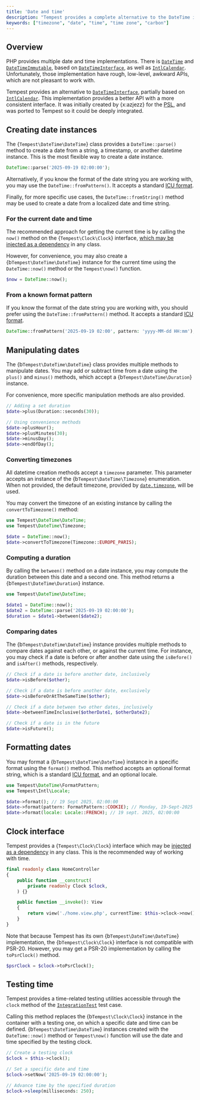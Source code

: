 ```yaml
---
title: 'Date and time'
description: "Tempest provides a complete alternative to the DateTime implementation, with a higher-level API, deeply integrated into the framework."
keywords: ["timezone", "date", "time", "time zone", "carbon"]
---
```


## Overview

PHP provides multiple date and time implementations. There is [`DateTime`](https://www.php.net/manual/en/class.datetime.php) and [`DateTimeImmutable`](https://www.php.net/manual/en/class.datetimeimmutable.php), based on [`DateTimeInterface`](https://www.php.net/manual/en/class.datetimeinterface.php), as well as [`IntlCalendar`](https://www.php.net/manual/en/class.intlcalendar.php). Unfortunately, those implementation have rough, low-level, awkward APIs, which are not pleasant to work with.

Tempest provides an alternative to [`DateTimeInterface`](https://www.php.net/manual/en/class.datetimeinterface.php), partially based on [`IntlCalendar`](https://www.php.net/manual/en/class.intlcalendar.php). This implementation provides a better API with a more consistent interface. It was initially created by {x:azjezz} for the [PSL](https://github.com/azjezz/psl), and was ported to Tempest so it could be deeply integrated.

## Creating date instances

The {`Tempest\DateTime\DateTime`} class provides a `DateTime::parse()` method to create a date from a string, a timestamp, or another datetime instance. This is the most flexible way to create a date instance.

```php
DateTime::parse('2025-09-19 02:00:00');
```

Alternatively, if you know the format of the date string you are working with, you may use the `DateTime::fromPattern()`. It accepts a standard [ICU format](https://unicode-org.github.io/icu/userguide/format_parse/datetime/#datetime-format-syntax).

Finally, for more specific use cases, the `DateTime::fromString()` method may be used to create a date from a localized date and time string.

### For the current date and time

The recommended approach for getting the current time is by calling the `now()` method on the {`Tempest\Clock\Clock`} interface, [which may be injected as a dependency](#clock-interface) in any class.

However, for convenience, you may also create a {b`Tempest\DateTime\DateTime`} instance for the current time using the `DateTime::now()` method or the `Tempest\now()` function.

```php
$now = DateTime::now();
```

### From a known format pattern

If you know the format of the date string you are working with, you should prefer using the `DateTime::fromPattern()` method. It accepts a standard [ICU format](https://unicode-org.github.io/icu/userguide/format_parse/datetime/#datetime-format-syntax).

```php
DateTime::fromPattern('2025-09-19 02:00', pattern: 'yyyy-MM-dd HH:mm');
```

## Manipulating dates

The {b`Tempest\DateTime\DateTime`} class provides multiple methods to manipulate dates. You may add or subtract time from a date using the `plus()` and `minus()` methods, which accept a {b`Tempest\DateTime\Duration`} instance.

For convenience, more specific manipulation methods are also provided.

```php
// Adding a set duration
$date->plus(Duration::seconds(30));

// Using convenience methods
$date->plusHour();
$date->plusMinutes(30);
$date->minusDay();
$date->endOfDay();
```

### Converting timezones

All datetime creation methods accept a `timezone` parameter. This parameter accepts an instance of the {b`Tempest\DateTime\Timezone`} enumeration. When not provided, the default timezone, provided by [`date.timezone`](https://www.php.net/manual/en/datetime.configuration.php#ini.date.timezone), will be used.

You may convert the timezone of an existing instance by calling the `convertToTimezone()` method:

```php
use Tempest\DateTime\DateTime;
use Tempest\DateTime\Timezone;

$date = DateTime::now();
$date->convertToTimezone(Timezone::EUROPE_PARIS);
```

### Computing a duration

By calling the `between()` method on a date instance, you may compute the duration between this date and a second one. This method returns a {b`Tempest\DateTime\Duration`} instance.

```php
use Tempest\DateTime\DateTime;

$date1 = DateTime::now();
$date2 = DateTime::parse('2025-09-19 02:00:00');
$duration = $date1->between($date2);
```

### Comparing dates

The {b`Tempest\DateTime\DateTime`} instance provides multiple methods to compare dates against each other, or against the current time. For instance, you may check if a date is before or after another date using the `isBefore()` and `isAfter()` methods, respectively.

```php
// Check if a date is before another date, inclusively
$date->isBefore($other);

// Check if a date is before another date, exclusively
$date->isBeforeOrAtTheSameTime($other);

// Check if a date between two other dates, inclusively
$date->betweenTimeInclusive($otherDate1, $otherDate2);

// Check if a date is in the future
$date->isFuture();
```

## Formatting dates

You may format a {b`Tempest\DateTime\DateTime`} instance in a specific format using the `format()` method. This method accepts an optional format string, which is a standard [ICU format](https://unicode-org.github.io/icu/userguide/format_parse/datetime/#datetime-format-syntax), and an optional locale.

```php
use Tempest\DateTime\FormatPattern;
use Tempest\Intl\Locale;

$date->format(); // 19 Sept 2025, 02:00:00
$date->format(pattern: FormatPattern::COOKIE); // Monday, 19-Sept-2025 02:00:00 BST
$date->format(locale: Locale::FRENCH); // 19 sept. 2025, 02:00:00
```

## Clock interface

Tempest provides a {`Tempest\Clock\Clock`} interface which may be [injected as a dependency](../1-essentials/05-container.md#injecting-dependencies) in any class. This is the recommended way of working with time.

```php
final readonly class HomeController
{
    public function __construct(
        private readonly Clock $clock,
    ) {}

    public function __invoke(): View
    {
        return view('./home.view.php', currentTime: $this->clock->now());
    }
}
```

Note that because Tempest has its own {b`Tempest\DateTime\DateTime`} implementation, the {b`Tempest\Clock\Clock`} interface is not compatible with PSR-20. However, you may get a PSR-20 implementation by calling the `toPsrClock()` method.

```php
$psrClock = $clock->toPsrClock();
```

## Testing time

Tempest provides a time-related testing utilities accessible through the `clock` method of the [`IntegrationTest`](https://github.com/tempestphp/tempest-framework/blob/main/src/Tempest/Framework/Testing/IntegrationTest.php) test case.

Calling this method replaces the {b`Tempest\Clock\Clock`} instance in the container with a testing one, on which a specific date and time can be defined. {b`Tempest\DateTime\DateTime`} instances created with the `DateTime::now()` method or `Tempest\now()` function will use the date and time specified by the testing clock.

```php
// Create a testing clock
$clock = $this->clock();

// Set a specific date and time
$clock->setNow('2025-09-19 02:00:00');

// Advance time by the specified duration
$clock->sleep(milliseconds: 250);
```
